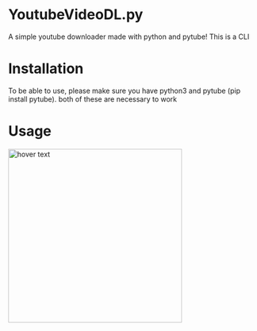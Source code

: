 # YoutubeVideoDL.py
A simple youtube downloader made with python and pytube! 
This is a CLI

# Installation
To be able to use, please make sure you have python3 and pytube (pip install pytube).
both of these are necessary to work

# Usage
<img src="https://imgur.com/0hJO2ge" width="350" title="hover text">

